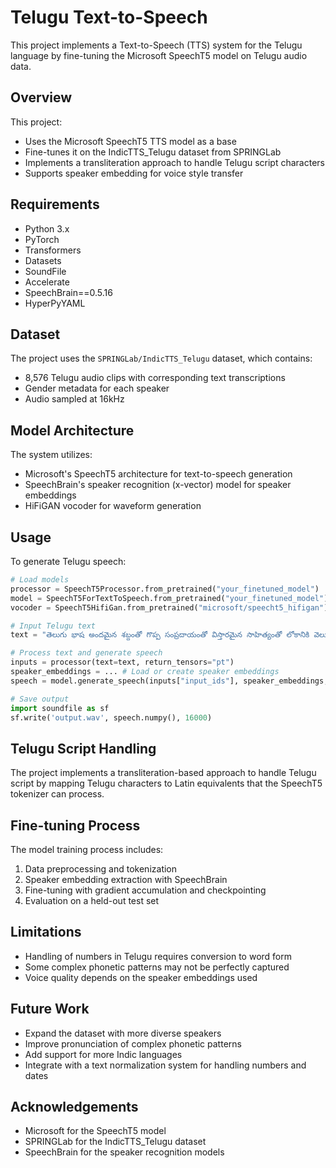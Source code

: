 # Telugu Text-to-Speech

This project implements a Text-to-Speech (TTS) system for the Telugu language by fine-tuning the Microsoft SpeechT5 model on Telugu audio data.

## Overview

This project:
- Uses the Microsoft SpeechT5 TTS model as a base
- Fine-tunes it on the IndicTTS_Telugu dataset from SPRINGLab
- Implements a transliteration approach to handle Telugu script characters
- Supports speaker embedding for voice style transfer

## Requirements

- Python 3.x
- PyTorch
- Transformers
- Datasets
- SoundFile
- Accelerate
- SpeechBrain==0.5.16
- HyperPyYAML

## Dataset

The project uses the `SPRINGLab/IndicTTS_Telugu` dataset, which contains:
- 8,576 Telugu audio clips with corresponding text transcriptions
- Gender metadata for each speaker
- Audio sampled at 16kHz

## Model Architecture

The system utilizes:
- Microsoft's SpeechT5 architecture for text-to-speech generation
- SpeechBrain's speaker recognition (x-vector) model for speaker embeddings
- HiFiGAN vocoder for waveform generation

## Usage

To generate Telugu speech:

```python
# Load models
processor = SpeechT5Processor.from_pretrained("your_finetuned_model")
model = SpeechT5ForTextToSpeech.from_pretrained("your_finetuned_model")
vocoder = SpeechT5HifiGan.from_pretrained("microsoft/speecht5_hifigan")

# Input Telugu text
text = "తెలుగు భాష అందమైన శబ్దంతో గొప్ప సంప్రదాయంతో విస్తారమైన సాహిత్యంతో లోకానికి వెలుగు చిందిస్తుంది"

# Process text and generate speech
inputs = processor(text=text, return_tensors="pt")
speaker_embeddings = ... # Load or create speaker embeddings
speech = model.generate_speech(inputs["input_ids"], speaker_embeddings, vocoder=vocoder)

# Save output
import soundfile as sf
sf.write('output.wav', speech.numpy(), 16000)
```

## Telugu Script Handling

The project implements a transliteration-based approach to handle Telugu script by mapping Telugu characters to Latin equivalents that the SpeechT5 tokenizer can process.

## Fine-tuning Process

The model training process includes:
1. Data preprocessing and tokenization
2. Speaker embedding extraction with SpeechBrain
3. Fine-tuning with gradient accumulation and checkpointing
4. Evaluation on a held-out test set

## Limitations

- Handling of numbers in Telugu requires conversion to word form
- Some complex phonetic patterns may not be perfectly captured
- Voice quality depends on the speaker embeddings used

## Future Work

- Expand the dataset with more diverse speakers
- Improve pronunciation of complex phonetic patterns
- Add support for more Indic languages
- Integrate with a text normalization system for handling numbers and dates

## Acknowledgements

- Microsoft for the SpeechT5 model
- SPRINGLab for the IndicTTS_Telugu dataset
- SpeechBrain for the speaker recognition models 